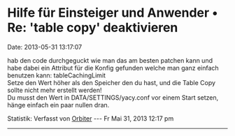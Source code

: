 Hilfe für Einsteiger und Anwender • Re: \'table copy\' deaktivieren
===================================================================

Date: 2013-05-31 13:17:07

hab den code durchgeguckt wie man das am besten patchen kann und habe
dabei ein Attribut für die Konfig gefunden welche man ganz einfach
benutzen kann: tableCachingLimit\
Setze den Wert höher als den Speicher den du hast, und die Table Copy
sollte nicht mehr erstellt werden!\
Du musst den Wert in DATA/SETTINGS/yacy.conf vor einem Start setzen,
hänge einfach ein paar nullen dran.

Statistik: Verfasst von
[Orbiter](http://forum.yacy-websuche.de/memberlist.php?mode=viewprofile&u=2)
--- Fr Mai 31, 2013 12:17 pm

------------------------------------------------------------------------
